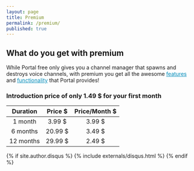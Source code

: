 ```yaml
---
layout: page
title: Premium
permalink: /premium/
published: true
---
```


<div class="page" markdown="1">

## What do you get with premium
While Portal free only gives you a channel manager that spawns and destroys voice channels, with premium
you get all the awesome <a href="{{ '/features' | prepend: site.baseurl }}" style="color:#008CBA">features</a>
and <a href="{{ '/documentation' | prepend: site.baseurl }}" style="color:#008CBA">functionality</a>
 that Portal provides!

### Introduction price of only 1.49 $ for your first month

| Duration | Price $  | Price/Month $ |
| :-----: | :-----: | :-----: |
| 1  month      | 3.99 $ | 3.99 $ |
| 6  months      |   20.99 $ |   3.49 $ |
| 12 months      |    29.99 $ |    2.49 $ |

{% if site.author.disqus %}
    {% include externals/disqus.html %}
{% endif %}

</div>
